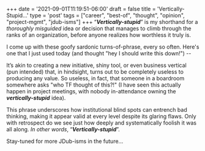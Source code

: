 +++
date = '2021-09-01T11:19:51-06:00'
draft = false
title = 'Vertically-Stupid...'
type = 'post'
tags = ["career", "best-of", "thought", "opinion", "project-mgmt", "jdub-isms"]
+++
“***Vertically-stupid***” is my shorthand for a *thoroughly misguided* idea or decision that manages to climb through the ranks of an organization, before anyone realizes how worthless it truly is. <br />


I come up with these goofy sardonic turns-of-phrase, every so often.  Here's one that I just used today (and thought "hey I should write this down!") -- <br />

It’s akin to creating a new initiative, shiny tool, or even business vertical (pun intended) that, in hindsight, turns out to be completely useless to producing any value.  So useless, in fact, that someone in a boardroom somewhere asks "who TF thought of this?!" (I have seen this actually happen in project meetings, with nobody in-attendance owning the ***vertically-stupid*** idea).  <br />

This phrase underscores how institutional blind spots can entrench bad thinking, making it appear valid at every level despite its glaring flaws. Only with retrospect do we see just how deeply and systematically foolish it was all along.  *In other words*, “***Vertically-stupid***”.

Stay-tuned for more JDub-isms in the future...